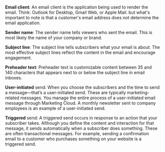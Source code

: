 **Email client**: An email client is the application being used to render the email. Think: Outlook for Desktop, Gmail Web, or Apple Mail. but what's important to note is that a customer's email address does not determine the email application.

**Sender name**: The sender name tells viewers who sent the email. This is most likely the name of your company or brand.

**Subject line**: The subject line tells subscribers what your email is about. The most effective subject lines reflect the content in the email and encourage engagement.

**Preheader text**: Preheader text is customizable content between 35 and 140 characters that appears next to or below the subject line in email inboxes.

**User-initiated** send: When you choose the subscribers and the time to send a message—that’s a user-initiated send. These are typically marketing-related messages. You manage the entire process of a user-initiated email message through Marketing Cloud. A monthly newsletter sent to company employees is an example of a user-initiated send.

**Triggered** send: A triggered send occurs in response to an action that your subscriber takes. Although you define the content and interaction for that message, it sends automatically when a subscriber does something. These are often transactional messages. For example, sending a confirmation email to a customer who purchases something on your website is a triggered send.
